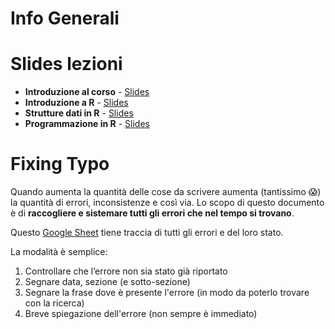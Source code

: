 # Info Generali

# Slides lezioni

- **Introduzione al corso** - [Slides](slides/0_intro_generale/0_intro_generale.html)
- **Introduzione a R** - [Slides](slides/1_intro_a_R/1_intro_a_R.html)
- **Strutture dati in R** - [Slides](slides/2_data_structures/2_data_structures.html)
- **Programmazione in R** - [Slides](slides/3_programmazione/3_programmazione.html)

# Fixing Typo

Quando aumenta la quantità delle cose da scrivere aumenta (tantissimo 😱) la quantità di errori, inconsistenze e così via. Lo scopo di questo documento è di **raccogliere e sistemare tutti gli errori che nel tempo si trovano**.

Questo [Google Sheet](https://docs.google.com/spreadsheets/d/1YmXN3iDtiyfLkhW246cICC_4X8S7xqWuN-EiLVDiAT8/edit#gid=0) tiene traccia di tutti gli errori e del loro stato.

La modalità è semplice:

1. Controllare che l’errore non sia stato già riportato
2. Segnare data, sezione (e sotto-sezione)
3. Segnare la frase dove è presente l'errore (in modo da poterlo trovare con la ricerca)
4. Breve spiegazione dell'errore (non sempre è immediato)